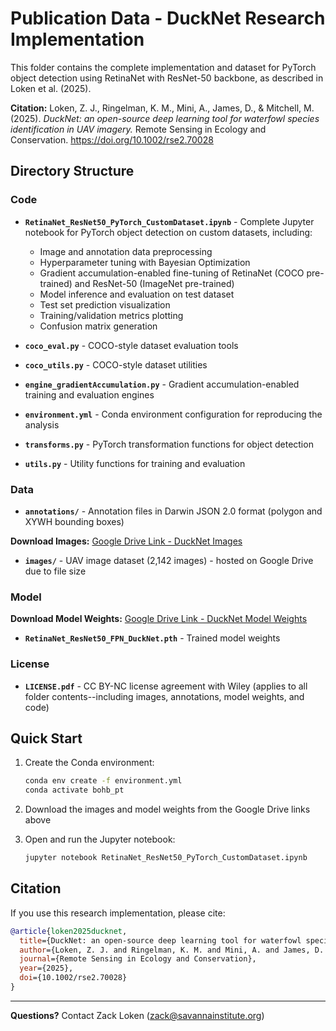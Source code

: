 # Publication Data - DuckNet Research Implementation

This folder contains the complete implementation and dataset for PyTorch object detection using RetinaNet with ResNet-50 backbone, as described in Loken et al. (2025).

**Citation:** Loken, Z. J., Ringelman, K. M., Mini, A., James, D., & Mitchell, M. (2025). *DuckNet: an open-source deep learning tool for waterfowl species identification in UAV imagery.* Remote Sensing in Ecology and Conservation. https://doi.org/10.1002/rse2.70028

## Directory Structure

### Code
- **`RetinaNet_ResNet50_PyTorch_CustomDataset.ipynb`** - Complete Jupyter notebook for PyTorch object detection on custom datasets, including:
  - Image and annotation data preprocessing
  - Hyperparameter tuning with Bayesian Optimization
  - Gradient accumulation-enabled fine-tuning of RetinaNet (COCO pre-trained) and ResNet-50 (ImageNet pre-trained)
  - Model inference and evaluation on test dataset
  - Test set prediction visualization
  - Training/validation metrics plotting
  - Confusion matrix generation

- **`coco_eval.py`** - COCO-style dataset evaluation tools
- **`coco_utils.py`** - COCO-style dataset utilities
- **`engine_gradientAccumulation.py`** - Gradient accumulation-enabled training and evaluation engines
- **`environment.yml`** - Conda environment configuration for reproducing the analysis
- **`transforms.py`** - PyTorch transformation functions for object detection
- **`utils.py`** - Utility functions for training and evaluation

### Data
- **`annotations/`** - Annotation files in Darwin JSON 2.0 format (polygon and XYWH bounding boxes)

**Download Images:** [Google Drive Link - DuckNet Images](https://drive.google.com/drive/folders/1MQ3BE6evpqfCSM1Fhc0M9UnJYUX_SIuu?usp=sharing)

- **`images/`** - UAV image dataset (2,142 images) - hosted on Google Drive due to file size

### Model
**Download Model Weights:** [Google Drive Link - DuckNet Model Weights](https://drive.google.com/file/d/1GSg8q944VyuujwB1n1AXVQMyy-i0NSML/view?usp=sharing)

- **`RetinaNet_ResNet50_FPN_DuckNet.pth`** - Trained model weights

### License
- **`LICENSE.pdf`** - CC BY-NC license agreement with Wiley (applies to all folder contents--including images, annotations, model weights, and code)

## Quick Start

1. Create the Conda environment:
   ```bash
   conda env create -f environment.yml
   conda activate bohb_pt
   ```

2. Download the images and model weights from the Google Drive links above

3. Open and run the Jupyter notebook:
   ```bash
   jupyter notebook RetinaNet_ResNet50_PyTorch_CustomDataset.ipynb
   ```

## Citation

If you use this research implementation, please cite:

```bibtex
@article{loken2025ducknet,
  title={DuckNet: an open-source deep learning tool for waterfowl species identification in UAV imagery},
  author={Loken, Z. J. and Ringelman, K. M. and Mini, A. and James, D. and Mitchell, M.},
  journal={Remote Sensing in Ecology and Conservation},
  year={2025},
  doi={10.1002/rse2.70028}
}
```

---

**Questions?** Contact Zack Loken (zack@savannainstitute.org)